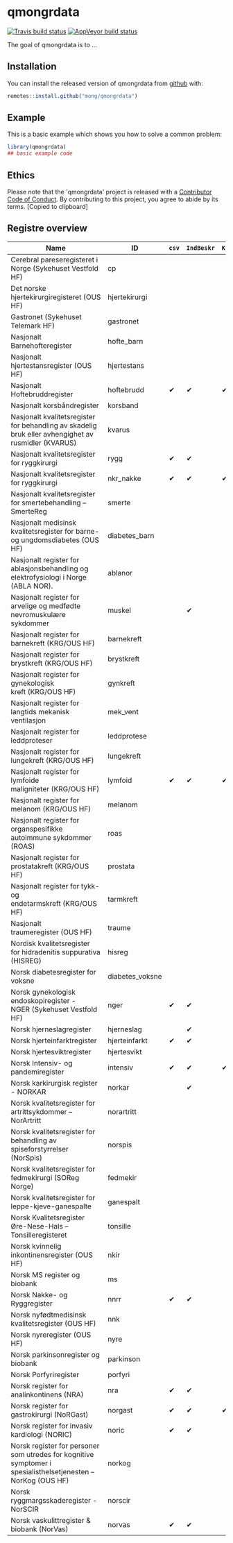 
# qmongrdata

<!-- badges: start -->
[![Travis build status](https://travis-ci.org/mong/qmongrdata.svg?branch=master)](https://travis-ci.org/mong/qmongrdata)
[![AppVeyor build status](https://ci.appveyor.com/api/projects/status/github/mong/qmongrdata?branch=master&svg=true)](https://ci.appveyor.com/project/mong/qmongrdata)
<!-- badges: end -->

The goal of qmongrdata is to ...

## Installation

You can install the released version of qmongrdata from [github](https://github.com/) with:

``` r
remotes::install.github("mong/qmongrdata")
```

## Example

This is a basic example which shows you how to solve a common problem:

``` r
library(qmongrdata)
## basic example code
```
## Ethics
Please note that the 'qmongrdata' project is released with a
  [Contributor Code of Conduct](CODE_OF_CONDUCT.md).
  By contributing to this project, you agree to abide by its terms.
  [Copied to clipboard]

## Registre overview

| Name | ID | `csv` | `IndBeskr` | `KvalIndData` | App |
| --- | --- | ---| --- | --- | --- |
| Cerebral pareseregisteret i Norge (Sykehuset Vestfold HF) | cp |
| ​Det norske hjertekirurgiregisteret (OUS HF) | hjertekirurgi |
| Gastronet (Sykehuset Telemark HF) | gastronet |
| Nasjonalt Barnehofteregister | hofte_barn |
| Nasjonalt hjertestansregister (OUS HF) | hjertestans |
| Nasjonalt Hoftebruddregister | hoftebrudd | &#10004; | &#10004; | &#10004; | &#10004; |
| Nasjonalt korsbåndregister | korsband |
| Nasjonalt kvalitetsregister for behandling av skadelig bruk eller avhengighet av rusmidler (KVARUS) | kvarus |
| Nasjonalt kvalitetsregister for ryggkirurgi | rygg | &#10004; | &#10004; |
| Nasjonalt kvalitetsregister for ryggkirurgi | nkr_nakke | &#10004; | &#10004; | &#10004; | &#10004; |
| Nasjonalt kvalitetsregister for smertebehandling – SmerteReg | smerte |
| Nasjonalt medisinsk kvalitetsregister for barne- og ungdomsdiabetes (OUS HF) | diabetes_barn |
| Nasjonalt register for ablasjonsbehandling og elektrofysiologi i Norge (ABLA NOR). | ablanor |
| Nasjonalt register for arvelige og medfødte nevromuskulære sykdommer | muskel |  | &#10004; |
| Nasjonalt register for barnekreft (KRG/OUS HF)  | barnekreft |
| Nasjonalt register for brystkreft (KRG/OUS HF)  | brystkreft |
| Nasjonalt register for gynekologisk kreft (KRG/OUS HF)  | gynkreft |
| Nasjonalt register for langtids mekanisk ventilasjon | mek_vent |
| Nasjonalt register for leddproteser | leddprotese |
| Nasjonalt register for lungekreft (KRG/OUS HF)  | lungekreft |
| Nasjonalt register for lymfoide maligniteter (KRG/OUS HF)  | lymfoid | &#10004; | &#10004; | &#10004; |
| Nasjonalt register for melanom (KRG/OUS HF)  | melanom |
| Nasjonalt register for organspesifikke autoimmune sykdommer (ROAS) | roas |
| Nasjonalt register for prostatakreft (KRG/OUS HF)  | prostata |
| Nasjonalt register for tykk- og endetarmskreft (KRG/OUS HF)  | tarmkreft |
| Nasjonalt traumeregister (OUS HF) | traume |
| Nordisk kvalitetsregister for hidradenitis suppurativa (HISREG) | hisreg |
| Norsk diabetesregister for voksne | diabetes_voksne |
| Norsk gynekologisk endoskopiregister - NGER (Sykehuset Vestfold HF) | nger | &#10004; | &#10004; |
| Norsk hjerneslagregister | hjerneslag |  | &#10004; |
| Norsk hjerteinfarktregister  | hjerteinfarkt | &#10004; | &#10004; |
| Norsk hjertesviktregister | hjertesvikt |
| Norsk Intensiv- og pandemiregister | intensiv | &#10004; | &#10004; | &#10004; | &#10004; |
| Norsk karkirurgisk register - NORKAR | norkar |  | &#10004; |
| Norsk kvalitetsregister for artrittsykdommer – NorArtritt | norartritt |
| Norsk kvalitetsregister for behandling av spiseforstyrrelser (NorSpis) | norspis |
| Norsk kvalitetsregister for fedmekirurgi (SOReg Norge) | fedmekir |
| Norsk kvalitetsregister for leppe-kjeve-ganespalte | ganespalt |
| Norsk Kvalitetsregister Øre-Nese-Hals – Tonsilleregisteret | tonsille |
| Norsk kvinnelig inkontinensregister (OUS HF) | nkir |
| Norsk MS register og biobank | ms |
| Norsk Nakke- og Ryggregister | nnrr | &#10004; | &#10004; |
| Norsk nyfødtmedisinsk kvalitetsregister (OUS HF) | nnk |
| Norsk nyreregister (OUS HF) | nyre |
| Norsk parkinsonregister og biobank | parkinson |
| Norsk Porfyriregister | porfyri |
| Norsk register for analinkontinens (NRA) | nra | &#10004; | &#10004; |
| Norsk register for gastrokirurgi (NoRGast) | norgast | &#10004; | &#10004; | &#10004; | &#10004; |
| Norsk register for invasiv kardiologi (NORIC) | noric | &#10004; | &#10004; |
| Norsk register for personer som utredes for kognitive symptomer i spesialisthelsetjenesten – NorKog (OUS HF) | norkog |
| Norsk ryggmargsskaderegister - NorSCIR  | norscir |
| Norsk vaskulittregister & biobank (NorVas) | norvas | &#10004; | &#10004; |

